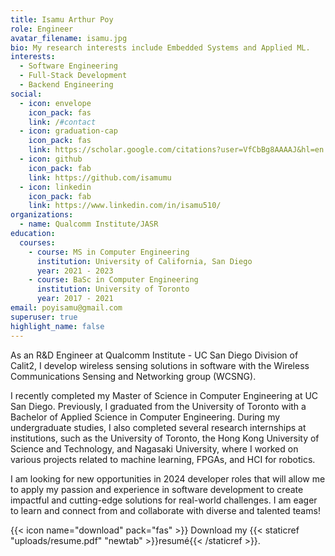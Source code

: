 ```yaml
---
title: Isamu Arthur Poy
role: Engineer
avatar_filename: isamu.jpg
bio: My research interests include Embedded Systems and Applied ML.
interests:
  - Software Engineering
  - Full-Stack Development
  - Backend Engineering
social:
  - icon: envelope
    icon_pack: fas
    link: /#contact
  - icon: graduation-cap
    icon_pack: fas
    link: https://scholar.google.com/citations?user=VfCbBg8AAAAJ&hl=en
  - icon: github
    icon_pack: fab
    link: https://github.com/isamumu
  - icon: linkedin
    icon_pack: fab
    link: https://www.linkedin.com/in/isamu510/
organizations:
  - name: Qualcomm Institute/JASR
education:
  courses:
    - course: MS in Computer Engineering
      institution: University of California, San Diego
      year: 2021 - 2023
    - course: BaSc in Computer Engineering
      institution: University of Toronto
      year: 2017 - 2021
email: poyisamu@gmail.com
superuser: true
highlight_name: false
---
```


As an R&D Engineer at Qualcomm Institute - UC San Diego Division of Calit2, I develop wireless sensing solutions in software with the Wireless Communications Sensing and Networking group (WCSNG).

I recently completed my Master of Science in Computer Engineering at UC San Diego. Previously, I graduated from the University of Toronto with a Bachelor of Applied Science in Computer Engineering. During my undergraduate studies, I also completed several research internships at institutions, such as the University of Toronto, the Hong Kong University of Science and Technology, and Nagasaki University, where I worked on various projects related to machine learning, FPGAs, and HCI for robotics.

I am looking for new opportunities in 2024 developer roles that will allow me to apply my passion and experience in software development to create impactful and cutting-edge solutions for real-world challenges. I am eager to learn and connect from and collaborate with diverse and talented teams!

{{< icon name="download" pack="fas" >}} Download my {{< staticref "uploads/resume.pdf" "newtab" >}}resumé{{< /staticref >}}.
